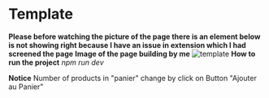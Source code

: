 # Template
**Please before watching the picture of the page there is an element below is not showing right because I have an issue in extension which I had screened the page**
**Image of the page building by me**
![template](https://user-images.githubusercontent.com/80113396/174414456-9299fcf1-a7fc-4332-b264-370ac7cff737.png)
**How to run the project**
 _npm run dev_
 
**Notice**
Number of products in "panier" change by click on Button "Ajouter au Panier"
 
